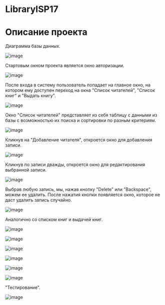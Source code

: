 # LibraryISP17

<p align="center"><h1>Описание проекта</h1></p>



Диаграмма базы данных.

![image](https://user-images.githubusercontent.com/81164509/162581541-01a8976b-ab7e-4308-97fb-9373ef0e7b52.png)



Стартовым окном проекта является окно авторизации.

![image](https://user-images.githubusercontent.com/81164509/163431573-38d51173-9419-4898-b75f-8b78382e3d7b.png)


После входа в систему пользователь попадает на главное окно, на котором ему доступен переход на окна "Список читателей", "Список книг" и "Bыдать книгу".

![image](https://user-images.githubusercontent.com/81164509/163423582-019dc07c-7adb-4d99-90cf-2cc5f682c45d.png)


Окно "Список читателей" представляет из себя таблицу с данными из базы с возможностью их поиска и сортировки по разным критериям.

![image](https://user-images.githubusercontent.com/81164509/163423711-e06ada4a-f944-4c92-a04f-c8da02a80d6f.png)


Кликнув на "Добавление читателя", откроется окно для добавления записи. 

![image](https://user-images.githubusercontent.com/81164509/163422913-c7b145e2-830b-407d-8e4c-50f358ca2b75.png)


Кликнув по записи дважды, откроется окно для редактирования выбранной записи. 

![image](https://user-images.githubusercontent.com/81164509/163423136-dfe4dc48-95ee-477f-bb2a-fd512d977534.png)


Выбрав любую запись, мы, нажав кнопку "Delete" или "Backspace", можем ее удалить. Послe нажатия кнопки появляется окно, которое не даст удалить запись случайно.

![image](https://user-images.githubusercontent.com/81164509/162582011-8e8b2d38-6923-461f-bea9-082bcf17be17.png)


Аналогично со списком книг и выдачей книг.

![image](https://user-images.githubusercontent.com/81164509/163424112-f3f6b383-a2f9-4388-bb56-c8c1ba238cb1.png)


![image](https://user-images.githubusercontent.com/81164509/163424194-15bd69c6-1ee5-41b4-b996-3dfbea525863.png)


![image](https://user-images.githubusercontent.com/81164509/163424613-78b7a124-8b5d-49cd-91b1-0c588aa07524.png)


![image](https://user-images.githubusercontent.com/81164509/163424781-073a8577-1658-41d3-a2ef-0dad5ee1f906.png)


![image](https://user-images.githubusercontent.com/81164509/163424895-11f5d172-653e-4f74-ad79-676ce023267e.png)


![image](https://user-images.githubusercontent.com/81164509/163424980-3b8f3e85-d7a5-4945-97a0-ba969ac2936c.png)


"Тестирование".

![image](https://user-images.githubusercontent.com/81164509/163531288-3bcc0c6d-37be-4dd1-b7b8-18359dc69171.png)
